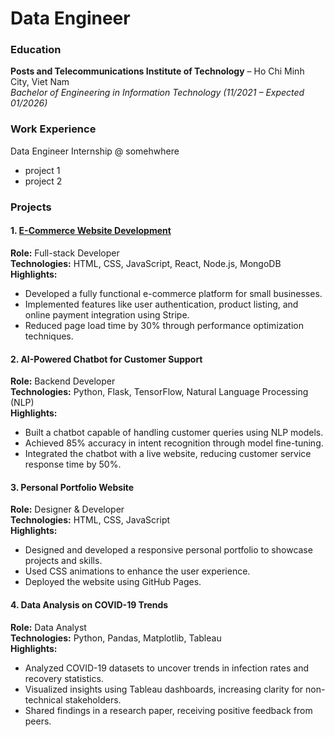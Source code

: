 # Data Engineer

### Education
**Posts and Telecommunications Institute of Technology** – Ho Chi Minh City, Viet Nam  
*Bachelor of Engineering in Information Technology (11/2021 – Expected 01/2026)*

### Work Experience
Data Engineer Internship @ somehwhere
- project 1
- project 2

### Projects

#### 1. [E-Commerce Website Development](https://github.com/username/ecommerce-project)  
**Role:** Full-stack Developer  
**Technologies:** HTML, CSS, JavaScript, React, Node.js, MongoDB  
**Highlights:**  
- Developed a fully functional e-commerce platform for small businesses.  
- Implemented features like user authentication, product listing, and online payment integration using Stripe.  
- Reduced page load time by 30% through performance optimization techniques.

#### 2. **AI-Powered Chatbot for Customer Support**  
**Role:** Backend Developer  
**Technologies:** Python, Flask, TensorFlow, Natural Language Processing (NLP)  
**Highlights:**  
- Built a chatbot capable of handling customer queries using NLP models.  
- Achieved 85% accuracy in intent recognition through model fine-tuning.  
- Integrated the chatbot with a live website, reducing customer service response time by 50%.

#### 3. **Personal Portfolio Website**  
**Role:** Designer & Developer  
**Technologies:** HTML, CSS, JavaScript  
**Highlights:**  
- Designed and developed a responsive personal portfolio to showcase projects and skills.  
- Used CSS animations to enhance the user experience.  
- Deployed the website using GitHub Pages.

#### 4. **Data Analysis on COVID-19 Trends**  
**Role:** Data Analyst  
**Technologies:** Python, Pandas, Matplotlib, Tableau  
**Highlights:**  
- Analyzed COVID-19 datasets to uncover trends in infection rates and recovery statistics.  
- Visualized insights using Tableau dashboards, increasing clarity for non-technical stakeholders.  
- Shared findings in a research paper, receiving positive feedback from peers.
